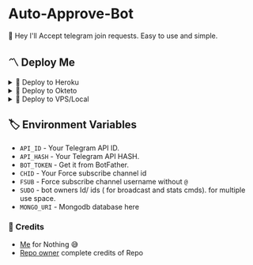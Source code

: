 # Auto-Approve-Bot
👾 Hey I'll Accept telegram join requests. Easy to use and simple.


<h2>〽️ Deploy Me </h2> 
  
<details><summary>📌 Deploy to Heroku </summary>
  
<a href="https://heroku.com/deploy?template=https://github.com/NobiDeveloper/Auto-Approve-Bot"> <img src="https://img.shields.io/badge/Deploy%20To%20Heroku-black?style=for-the-badge&logo=heroku" width="220" height="38.45"></p></a>
</details>

  
<details><summary>📌 Deploy to Okteto </summary>
  
[![Deploy on Okteto](https://okteto.com/develop-okteto.svg)](https://cloud.okteto.com/deploy?repository=https://github.com/NobiDeveloper/Auto-Approve-Bot/)
</details>

<details><summary>📌 Deploy to VPS/Local </summary>


  ```ssh
  git clone https://github.com/NobiDeveloper/Auto-Approve-Bot
  pip3 install -r requirements.txt
  # fill config.py vars
  python3 bot.py
  ```

</details>

## 🏷 Environment Variables
  - `API_ID` - Your Telegram API ID.
  - `API_HASH` - Your Telegram API HASH.
  - `BOT_TOKEN` - Get it from BotFather.
  - `CHID` - Your Force subscribe channel id
  - `FSUB` - Force subscribe channel username without `@`
  - `SUDO` - bot owners Id/ ids ( for broadcast and stats cmds). for multiple use space.
  - `MONGO_URI` - Mongodb database here
  
### 💫 Credits
 -  [Me](https://youtube.com/@NobiDeveloper) for Nothing 😅
 - [Repo owner](https://telegram.dog/MovieVillaYT) complete credits of Repo
